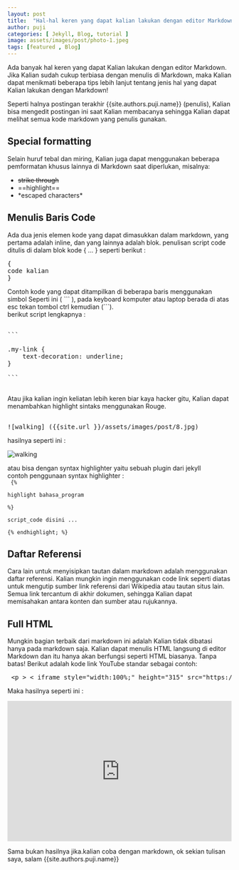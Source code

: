 ```yaml
---
layout: post
title:  "Hal-hal keren yang dapat kalian lakukan dengan editor Markdown"
author: puji
categories: [ Jekyll, Blog, tutorial ]
image: assets/images/post/photo-1.jpeg
tags: [featured , Blog]
---
```


Ada banyak hal keren yang dapat Kalian lakukan dengan editor Markdown. Jika Kalian sudah cukup terbiasa dengan menulis di Markdown, maka Kalian dapat menikmati beberapa tips lebih lanjut tentang jenis hal yang dapat Kalian lakukan dengan Markdown!

Seperti halnya postingan terakhir {{site.authors.puji.name}} (penulis), Kalian bisa mengedit postingan ini saat Kalian membacanya sehingga Kalian dapat melihat semua kode markdown yang penulis gunakan.


## Special formatting

Selain huruf tebal dan miring, Kalian juga dapat menggunakan beberapa pemformatan khusus lainnya di Markdown saat diperlukan, misalnya:

+ ~~strike through~~
+ ==highlight==
+ \*escaped characters\*


## Menulis Baris Code

Ada dua jenis elemen kode yang dapat dimasukkan dalam markdown, 
yang pertama adalah inline, dan yang lainnya adalah blok. penulisan script code ditulis di dalam blok kode &#123; ... &#125; seperti berikut :

<pre>
&#123;
code kalian
&#125;
</pre>

Contoh kode yang dapat ditampilkan di beberapa baris menggunakan simbol 
Seperti ini ( &#96;&#96;&#96; ), pada keyboard komputer atau laptop berada di atas esc tekan tombol ctrl kemudian (&#96;&#96;&#96;).  
berikut script lengkapnya :

<pre>

&#96;&#96;&#96;

.my-link &#123;
    text-decoration: underline;
&#125;

&#96;&#96;&#96;

</pre>

Atau jika kalian ingin keliatan lebih keren biar kaya hacker gitu, Kalian dapat menambahkan highlight sintaks menggunakan Rouge.

<pre>

&#33;&#91;walking&#93; &#40;&#123;&#123;site.url &#125;&#125;/assets/images/post/8.jpg&#41;
</pre>  

hasilnya seperti ini :  

![walking]({{site.url}}/assets/images/post/8.jpg)  

atau bisa dengan syntax highlighter yaitu sebuah plugin dari jekyll  
contoh penggunaan syntax highlighter :  
<code>
&#123;&percnt;  
highlight bahasa_program  
&percnt;&#125;  
script_code disini ...  
&#123;&percnt; endhighlight; &percnt;&#125;
</code>  

## Daftar Referensi

Cara lain untuk menyisipkan tautan dalam markdown adalah menggunakan daftar referensi. Kalian mungkin ingin menggunakan code link seperti diatas untuk mengutip sumber link referensi dari Wikipedia atau tautan situs lain.  
Semua link tercantum di akhir dokumen, sehingga Kalian dapat memisahakan antara konten dan sumber atau rujukannya.

## Full HTML

Mungkin bagian terbaik dari markdown ini adalah Kalian tidak dibatasi hanya pada markdown saja. Kalian dapat menulis HTML langsung di editor Markdown dan itu hanya akan berfungsi seperti HTML biasanya. Tanpa batas! Berikut adalah kode link YouTube standar sebagai contoh:

<pre>
 &lt;p &gt; &lt; iframe style="width:100%;" height="315" src="https://www.youtube.com/embed/Cniqsc9QfDo?rel=0&amp;showinfo=0" frameborder="0" allowfullscreen &gt; &lt;&#47;iframe &gt; &lt;&#47;p&gt;
</pre>  

Maka hasilnya seperti ini :  

<p><iframe style="width:100%;" height="315" src="https://www.youtube.com/embed/Cniqsc9QfDo?rel=0&amp;showinfo=0" frameborder="0" allowfullscreen></iframe></p>

Sama bukan hasilnya jika.kalian coba dengan markdown, ok sekian tulisan saya, salam {{site.authors.puji.name}}
